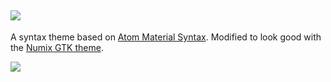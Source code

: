 ![](http://i.imgur.com/f58FC9u.png)
---

A syntax theme based on [Atom Material Syntax](https://github.com/silvestreh/atom-material-syntax). Modified to look good with the [Numix GTK theme](https://github.com/shimmerproject/Numix).

![](https://cdn.rawgit.com/tomekwi/atom-material-numix-syntax/1b7bdf4124d84ee93abfc249fb7b6cbbe0937980/screenshot.png)

